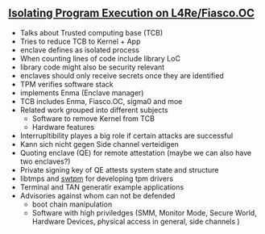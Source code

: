 ## [Isolating Program Execution on L4Re/Fiasco.OC](../sources/diplom.pdf)
* Talks about Trusted computing base (TCB)
* Tries to reduce TCB to Kernel + App
* enclave defines as isolated process
* When counting lines of code include library LoC
* library code might also be security relevant
* enclaves should only receive secrets once they are identified
* TPM verifies software stack
* implements Enma (Enclave manager)
* TCB includes Enma, Fiasco.OC, sigma0 and moe
* Related work grouped into different subjects
    * Software to remove Kernel from TCB
    * Hardware features
* Interrupltibility playes a big role if certain attacks are successful
* Kann sich nicht gegen Side channel verteidigen
* Quoting enclave (QE) for remote attestation (maybe we can also have two enclaves?)
* Private signing key of QE attests system state  and structure
* libtmps and [swtpm](https://github.com/stefanberger/swtpm) for developing tpm drivers
* Terminal and TAN generatir example applications
* Advisories against whom can not be defended
    * boot chain manipulation
    * Software with high priviledges (SMM, Monitor Mode, Secure World, 
        Hardware Devices, physical access in general, side channels ) 